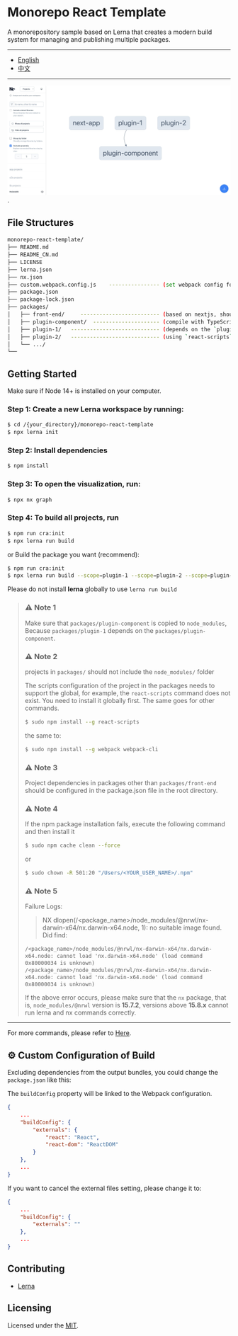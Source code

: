 # Monorepo React Template

A monorepository sample based on Lerna that creates a modern build system for managing and publishing multiple packages.

---

- [English](README.md)
- [中文](README_CN.md)

---


![screenshot](screenshot.jpg).


## File Structures


```sh
monorepo-react-template/
├── README.md
├── README_CN.md
├── LICENSE
├── lerna.json  
├── nx.json
├── custom.webpack.config.js    ---------------- (set webpack config for `react-scripts`)
├── package.json
├── package-lock.json
├── packages/ 
│   ├── front-end/     ------------------------- (based on nextjs, should enter this directory to compile it separately)
│   ├── plugin-component/  --------------------- (compile with TypeScript)
│   ├── plugin-1/   ---------------------------- (depends on the `plugin-component`)
│   ├── plugin-2/   ---------------------------- (using `react-scripts` via create-react-app 5+)
│   └── .../
└──
```


## Getting Started

Make sure if Node 14+ is installed on your computer.

### Step 1: Create a new Lerna workspace by running:

```sh
$ cd /{your_directory}/monorepo-react-template
$ npx lerna init
```


### Step 2: Install dependencies

```sh
$ npm install
```
 

### Step 3: To open the visualization, run:

```sh
$ npx nx graph
```
 
### Step 4: To build all projects, run

```sh
$ npm run cra:init
$ npx lerna run build
```

or Build the package you want (recommend):

```sh
$ npm run cra:init
$ npx lerna run build --scope=plugin-1 --scope=plugin-2 --scope=plugin-component
```

Please do not install **lerna** globally to use `lerna run build`


<blockquote>
<h3>⚠️ Note 1</h3>

Make sure that `packages/plugin-component` is copied to `node_modules`, Because `packages/plugin-1` depends on the `packages/plugin-component`.


<h3>⚠️ Note 2</h3>

projects in `packages/` should not include the `node_modules/` folder

The scripts configuration of the project in the packages needs to support the global, for example, the `react-scripts` command does not exist. You need to install it globally first. The same goes for other commands.

```sh
$ sudo npm install --g react-scripts
```

the same to:

```sh
$ sudo npm install --g webpack webpack-cli
```

<h3>⚠️ Note 3</h3>

Project dependencies in packages other than `packages/front-end` should be configured in the package.json file in the root directory.


<h3>⚠️ Note 4</h3>

If the npm package installation fails, execute the following command and then install it

```sh
$ sudo npm cache clean --force
```
or

```sh
$ sudo chown -R 501:20 "/Users/<YOUR_USER_NAME>/.npm"
```



<h3>⚠️ Note 5</h3>

Failure Logs:

>  NX   dlopen(/<package_name>/node_modules/@nrwl/nx-darwin-x64/nx.darwin-x64.node, 1): no suitable image found.  Did find:

   	/<package_name>/node_modules/@nrwl/nx-darwin-x64/nx.darwin-x64.node: cannot load 'nx.darwin-x64.node' (load command 0x80000034 is unknown)
   	/<package_name>/node_modules/@nrwl/nx-darwin-x64/nx.darwin-x64.node: cannot load 'nx.darwin-x64.node' (load command 0x80000034 is unknown)



If the above error occurs, please make sure that the `nx` package, that is, `node_modules/@nrwl` version is **15.7.2**, versions above **15.8.x** cannot run lerna and nx commands correctly.


</blockquote>

 
 ---

 For more commands, please refer to [Here](https://lerna.js.org/docs/getting-started).



## ⚙️ Custom Configuration of Build

Excluding dependencies from the output bundles, you could change the `package.json` like this:

The `buildConfig` property will be linked to the Webpack configuration.

```json
{
    ...
    "buildConfig": {
        "externals": {
            "react": "React",
            "react-dom": "ReactDOM"
        }
    },
    ...
}
```

If you want to cancel the external files setting, please change it to:

```json
{
    ...
    "buildConfig": {
        "externals": ""
    },
    ...
}
```



## Contributing

- [Lerna](https://github.com/lerna/lerna)


## Licensing

Licensed under the [MIT](https://opensource.org/licenses/MIT).

